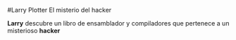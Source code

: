 #Larry Plotter El misterio del hacker

**Larry** descubre un libro de ensamblador y compiladores que pertenece a un misterioso **hacker**
